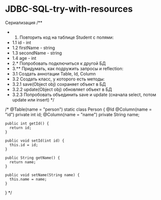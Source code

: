 # JDBC-SQL-try-with-resources
 Сериализация
  /**
 
   * 1. Повторить код  на таблице Student с полями:
   * 1.1 id - int
   * 1.2 firstName - string
   * 1.3 secondName - string
   * 1.4 age - int
   * 2.* Попробовать подключиться к другой БД
   * 3.** Придумать, как подружить запросы и reflection:
   * 3.1 Создать аннотации Table, Id, Column
   * 3.2 Создать класс, у которого есть методы:
   * 3.2.1 save(Object obj) сохраняет объект в БД
   * 3.2.2 update(Object obj) обновляет объект в БД
   * 3.2.3 Попробовать объединить save и update (сначала select, потом update или insert)
   */

  /* 
  @Table(name = "person")
  static class Person {
    @Id
    @Column(name = "id")
    private int id;
    @Column(name = "name")
    private String name;

    public int getId() {
      return id;
    }

    public void setId(int id) {
      this.id = id;
    }

    public String getName() {
      return name;
    }

    public void setName(String name) {
      this.name = name;
    }
  }
  */
